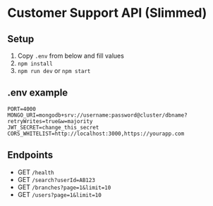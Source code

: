 # Customer Support API (Slimmed)

## Setup

1. Copy `.env` from below and fill values
2. `npm install`
3. `npm run dev` or `npm start`

## .env example

```
PORT=4000
MONGO_URI=mongodb+srv://username:password@cluster/dbname?retryWrites=true&w=majority
JWT_SECRET=change_this_secret
CORS_WHITELIST=http://localhost:3000,https://yourapp.com
```

## Endpoints
- GET `/health`
- GET `/search?userId=AB123`
- GET `/branches?page=1&limit=10`
- GET `/users?page=1&limit=10`
